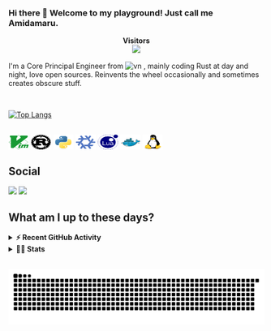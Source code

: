 ### Hi there 👋 Welcome to my playground! Just call me Amidamaru.

<p align="center">
  <b>Visitors</b><br>
  <img src="https://profile-counter.glitch.me/thaodt/count.svg" />
</p>

I'm a Core Principal Engineer from <img src="https://static.dwcdn.net/css/flag-icons/flags/4x3/vn.svg" alt="vn" height="25"/> , 
mainly coding Rust at day and night, love open sources. Reinvents the wheel occasionally and sometimes creates obscure stuff.

<br>

[![Top Langs](https://github-readme-stats.vercel.app/api/top-langs/?username=thaodt&layout=compact&theme=gotham&cache_seconds=86400)](https://github.com/thaodt/thaodt)


<div style="display: inline_block"><br>
  <img align="center" alt="thaodt-nvim" height="30" width="40" src="https://raw.githubusercontent.com/devicons/devicon/master/icons/vim/vim-plain.svg">
  <img align="center" alt="thaodt-rust" height="30" width="40" src="https://raw.githubusercontent.com/devicons/devicon/master/icons/rust/rust-plain.svg">
  <img align="center" alt="thaodt-python" height="30" width="40" src="https://raw.githubusercontent.com/devicons/devicon/master/icons/python/python-original.svg">
  <img align="center" alt="thaodt-nix" height="30" width="40" src="https://raw.githubusercontent.com/devicons/devicon/master/icons/nixos/nixos-plain.svg">  
  <img align="center" alt="thaodt-lua" height="30" width="40" src="https://raw.githubusercontent.com/devicons/devicon/master/icons/lua/lua-plain-wordmark.svg">
  <img align="center" alt="thaodt-docker" height="30" width="40" src="https://raw.githubusercontent.com/devicons/devicon/master/icons/docker/docker-original.svg">
  <img align="center" alt="thaodt-linux" height="30" width="40" src="https://raw.githubusercontent.com/devicons/devicon/master/icons/linux/linux-original.svg">
</div>

## Social

<div>
  <a href="https://twitter.com/dreamsparkis" target="_blank"><img src="https://img.shields.io/badge/-Twitter-%23E4405F?style=for-the-badge&logo=twitter&logoColor=white" target="_blank"></a>
  <a href = "mailto:ardtimeit@gmail.com"><img src="https://img.shields.io/badge/-Gmail-%23333?style=for-the-badge&logo=gmail&logoColor=white" target="_blank"></a>

</div>

## What am I up to these days?
<details>
  <summary><b>⚡ Recent GitHub Activity</b></summary>
    <p>

<!--START_SECTION:activity-->
1. 💪 Opened PR [#623](https://github.com/inko-lang/inko/pull/623) in [inko-lang/inko](https://github.com/inko-lang/inko)
2. 🗣 Commented on [#414](https://github.com/tailcallhq/tailcall/issues/414#issuecomment-1779454102) in [tailcallhq/tailcall](https://github.com/tailcallhq/tailcall)
3. 🗣 Commented on [#125](https://github.com/cloudwego/volo/issues/125#issuecomment-1778575211) in [cloudwego/volo](https://github.com/cloudwego/volo)
4. 🎉 Merged PR [#2](https://github.com/thaodt/notebook/pull/2) in [thaodt/notebook](https://github.com/thaodt/notebook)
5. 💪 Opened PR [#2](https://github.com/thaodt/notebook/pull/2) in [thaodt/notebook](https://github.com/thaodt/notebook)
6. 🎉 Merged PR [#1](https://github.com/thaodt/notebook/pull/1) in [thaodt/notebook](https://github.com/thaodt/notebook)
7. 💪 Opened PR [#1](https://github.com/thaodt/notebook/pull/1) in [thaodt/notebook](https://github.com/thaodt/notebook)
8. 🎉 Merged PR [#1](https://github.com/thaodt/dots/pull/1) in [thaodt/dots](https://github.com/thaodt/dots)
9. 💪 Opened PR [#1](https://github.com/thaodt/dots/pull/1) in [thaodt/dots](https://github.com/thaodt/dots)
10. 🗣 Commented on [#896](https://github.com/feldera/feldera/issues/896#issuecomment-1773019861) in [feldera/feldera](https://github.com/feldera/feldera)
<!--END_SECTION:activity-->
  </p>
</details>


<details>
  <summary><b>👨‍💻 Stats</b></summary>
  <p align="center">
    <a>
      <img align="center" src="https://gist.githubusercontent.com/thaodt/1db1d598a9e4550fa45eaede87135b3b/raw/97f3e5e943703e61b223dbc8cfa33ae9a5beb97b/github-metrics.svg"/>
    </a>
  </p>
</details>
<br>
<p align="center">
  <img width="600" src="https://raw.githubusercontent.com/thaodt/thaodt/master/assets/github-snake.svg" />
</p>
